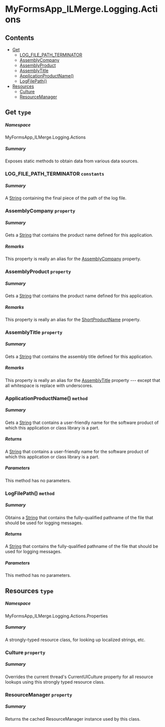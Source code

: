 <a name='assembly'></a>
# MyFormsApp_ILMerge.Logging.Actions

## Contents

- [Get](#T-MyFormsApp_ILMerge-Logging-Actions-Get 'MyFormsApp_ILMerge.Logging.Actions.Get')
  - [LOG_FILE_PATH_TERMINATOR](#F-MyFormsApp_ILMerge-Logging-Actions-Get-LOG_FILE_PATH_TERMINATOR 'MyFormsApp_ILMerge.Logging.Actions.Get.LOG_FILE_PATH_TERMINATOR')
  - [AssemblyCompany](#P-MyFormsApp_ILMerge-Logging-Actions-Get-AssemblyCompany 'MyFormsApp_ILMerge.Logging.Actions.Get.AssemblyCompany')
  - [AssemblyProduct](#P-MyFormsApp_ILMerge-Logging-Actions-Get-AssemblyProduct 'MyFormsApp_ILMerge.Logging.Actions.Get.AssemblyProduct')
  - [AssemblyTitle](#P-MyFormsApp_ILMerge-Logging-Actions-Get-AssemblyTitle 'MyFormsApp_ILMerge.Logging.Actions.Get.AssemblyTitle')
  - [ApplicationProductName()](#M-MyFormsApp_ILMerge-Logging-Actions-Get-ApplicationProductName 'MyFormsApp_ILMerge.Logging.Actions.Get.ApplicationProductName')
  - [LogFilePath()](#M-MyFormsApp_ILMerge-Logging-Actions-Get-LogFilePath 'MyFormsApp_ILMerge.Logging.Actions.Get.LogFilePath')
- [Resources](#T-MyFormsApp_ILMerge-Logging-Actions-Properties-Resources 'MyFormsApp_ILMerge.Logging.Actions.Properties.Resources')
  - [Culture](#P-MyFormsApp_ILMerge-Logging-Actions-Properties-Resources-Culture 'MyFormsApp_ILMerge.Logging.Actions.Properties.Resources.Culture')
  - [ResourceManager](#P-MyFormsApp_ILMerge-Logging-Actions-Properties-Resources-ResourceManager 'MyFormsApp_ILMerge.Logging.Actions.Properties.Resources.ResourceManager')

<a name='T-MyFormsApp_ILMerge-Logging-Actions-Get'></a>
## Get `type`

##### Namespace

MyFormsApp_ILMerge.Logging.Actions

##### Summary

Exposes static methods to obtain data from various data sources.

<a name='F-MyFormsApp_ILMerge-Logging-Actions-Get-LOG_FILE_PATH_TERMINATOR'></a>
### LOG_FILE_PATH_TERMINATOR `constants`

##### Summary

A [String](http://msdn.microsoft.com/query/dev14.query?appId=Dev14IDEF1&l=EN-US&k=k:System.String 'System.String') containing the final piece of the path of the
log file.

<a name='P-MyFormsApp_ILMerge-Logging-Actions-Get-AssemblyCompany'></a>
### AssemblyCompany `property`

##### Summary

Gets a [String](http://msdn.microsoft.com/query/dev14.query?appId=Dev14IDEF1&l=EN-US&k=k:System.String 'System.String') that contains the product name defined
for this application.

##### Remarks

This property is really an alias for the
[AssemblyCompany](#P-xyLOGIX-Core-Assemblies-Info-AssemblyMetadata-AssemblyCompany 'xyLOGIX.Core.Assemblies.Info.AssemblyMetadata.AssemblyCompany')
property.

<a name='P-MyFormsApp_ILMerge-Logging-Actions-Get-AssemblyProduct'></a>
### AssemblyProduct `property`

##### Summary

Gets a [String](http://msdn.microsoft.com/query/dev14.query?appId=Dev14IDEF1&l=EN-US&k=k:System.String 'System.String') that contains the product name defined
for this application.

##### Remarks

This property is really an alias for the
[ShortProductName](#P-xyLOGIX-Core-Assemblies-Info-AssemblyMetadata-ShortProductName 'xyLOGIX.Core.Assemblies.Info.AssemblyMetadata.ShortProductName')
property.

<a name='P-MyFormsApp_ILMerge-Logging-Actions-Get-AssemblyTitle'></a>
### AssemblyTitle `property`

##### Summary

Gets a [String](http://msdn.microsoft.com/query/dev14.query?appId=Dev14IDEF1&l=EN-US&k=k:System.String 'System.String') that contains the assembly title defined
for this application.

##### Remarks

This property is really an alias for the
[AssemblyTitle](#P-xyLOGIX-Core-Assemblies-Info-AssemblyMetadata-AssemblyTitle 'xyLOGIX.Core.Assemblies.Info.AssemblyMetadata.AssemblyTitle')
property --- except that all whitespace is replace with underscores.

<a name='M-MyFormsApp_ILMerge-Logging-Actions-Get-ApplicationProductName'></a>
### ApplicationProductName() `method`

##### Summary

Gets a [String](http://msdn.microsoft.com/query/dev14.query?appId=Dev14IDEF1&l=EN-US&k=k:System.String 'System.String') that contains a user-friendly name for
the software product of which this application or class library is a part.

##### Returns

A [String](http://msdn.microsoft.com/query/dev14.query?appId=Dev14IDEF1&l=EN-US&k=k:System.String 'System.String') that contains a user-friendly name for the
software product of which this application or class library is a part.

##### Parameters

This method has no parameters.

<a name='M-MyFormsApp_ILMerge-Logging-Actions-Get-LogFilePath'></a>
### LogFilePath() `method`

##### Summary

Obtains a [String](http://msdn.microsoft.com/query/dev14.query?appId=Dev14IDEF1&l=EN-US&k=k:System.String 'System.String') that contains the fully-qualified
pathname of the file that should be used for logging messages.

##### Returns

A [String](http://msdn.microsoft.com/query/dev14.query?appId=Dev14IDEF1&l=EN-US&k=k:System.String 'System.String') that contains the fully-qualified pathname of
the file that should be used for logging messages.

##### Parameters

This method has no parameters.

<a name='T-MyFormsApp_ILMerge-Logging-Actions-Properties-Resources'></a>
## Resources `type`

##### Namespace

MyFormsApp_ILMerge.Logging.Actions.Properties

##### Summary

A strongly-typed resource class, for looking up localized strings, etc.

<a name='P-MyFormsApp_ILMerge-Logging-Actions-Properties-Resources-Culture'></a>
### Culture `property`

##### Summary

Overrides the current thread's CurrentUICulture property for all resource lookups using this strongly typed resource class.

<a name='P-MyFormsApp_ILMerge-Logging-Actions-Properties-Resources-ResourceManager'></a>
### ResourceManager `property`

##### Summary

Returns the cached ResourceManager instance used by this class.
